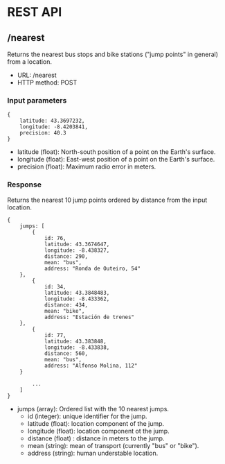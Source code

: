 
# REST API

## /nearest 

Returns the nearest bus stops and bike stations ("jump points" in general) from 
a location.

- URL: /nearest
- HTTP method: POST

### Input parameters

```
{
    latitude: 43.3697232,
    longitude: -8.4203841,
    precision: 40.3
}
```

- latitude (float): North-south position of a point on the Earth's surface.
- longitude (float): East-west position of a point on the Earth's surface.
- precision (float): Maximum radio error in meters.


### Response

Returns the nearest 10 jump points ordered by distance from the input location.

```
{
    jumps: [
    	{ 
            id: 76,
    	    latitude: 43.3674647,
            longitude: -8.438327,
            distance: 290,
            mean: "bus",
            address: "Ronda de Outeiro, 54"
	},
    	{ 
            id: 34,
    	    latitude: 43.3848483,
            longitude: -8.433362,
            distance: 434,
            mean: "bike",
            address: "Estación de trenes"
	},
    	{ 
            id: 77,
    	    latitude: 43.383848,
            longitude: -8.433838,
            distance: 560,
            mean: "bus",
            address: "Alfonso Molina, 112"
	}

        ...
    ]
}
```

- jumps (array): Ordered list with the 10 nearest jumps.
    - id (integer): unique identifier for the jump.
    - latitude (float): location component of the jump.
    - longitude (float): location component ot the jump.
    - distance (float) : distance in meters to the jump.
    - mean (string): mean of transport (currently "bus" or "bike").
    - address (string): human understable location.


